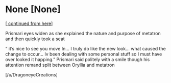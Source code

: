 # None [None]

[[ continued from here]](https://www.reddit.com/r/GodhoodWB/comments/fv4ovs/endless_pantheon_turn_6/fmmk6l6/?utm_source=share&utm_medium=ios_app&utm_name=iossmf) 


Prismari eyes widen as she explained the nature and purpose of metatron and then quickly took a seat 

“ it’s nice to see you move In... I truly do like the new look... what caused the change to occur... Iv been dealing with some personal stuff so I must have over looked it happing.” Prismari said politely with a smile though his attention remand split between Oryllia and metatron 

[/u/DragoneyeCreations]
